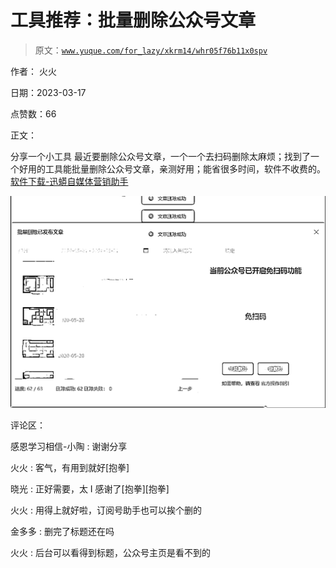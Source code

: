 # 工具推荐：批量删除公众号文章

> 原文：[`www.yuque.com/for_lazy/xkrm14/whr05f76b11x0spv`](https://www.yuque.com/for_lazy/xkrm14/whr05f76b11x0spv)

作者： 火火

日期：2023-03-17

点赞数：66

正文：

分享一个小工具 最近要删除公众号文章，一个一个去扫码删除太麻烦；找到了一个好用的工具能批量删除公众号文章，亲测好用；能省很多时间，软件不收费的。 [软件下载-迅蟒自媒体营销助手](http://www.xunmang.com/Download.html)

![](img/b968e8192c333bdaaa64dac5530a46bc.png)  

评论区：

感恩学习相信-小陶 : 谢谢分享

火火 : 客气，有用到就好[抱拳]

晓光 : 正好需要，太 I 感谢了[抱拳][抱拳]

火火 : 用得上就好啦，订阅号助手也可以挨个删的

金多多 : 删完了标题还在吗

火火 : 后台可以看得到标题，公众号主页是看不到的

